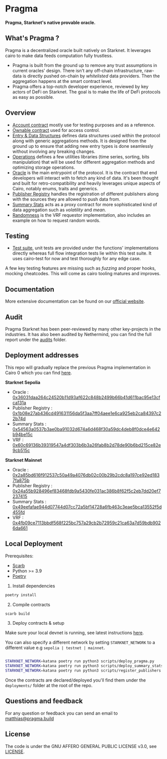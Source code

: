 # Pragma

**Pragma, Starknet's native provable oracle.**

What's Pragma ?
---

Pragma is a decentralized oracle built natively on Starknet. It leverages cairo to make data feeds computation fully trustless.

-  Pragma is built from the ground up to remove any trust assumptions in current oracles' design.
There isn't any off-chain infrastructure, raw-data is directly pushed on-chain by *whitelisted* data providers. Then the aggregation happens at the smart contract level.
- Pragma offers a top-notch developer experience, reviewed by key actors of DeFi on Starknet. The goal is to make the life of DeFi protocols as easy as possible.

Overview
---

- <a href="/src/account">Account contract</a> mostly use for testing purposes and as a reference.
- <a href="/src/admin">Ownable contract</a> used for access control.
- <a href="/src/entry">Entry & Data Structures</a> defines data structures used within the protocol along with generic aggregations methods. It is designed from the ground up to ensure that adding new entry types is done seamlessly without involving any breaking changes.
- <a href="/src/operations">Operations</a> defines a few utilities libraries (time series, sorting, bits manipulation) that will be used for different aggregation methods and optimizing storage operations.
- <a href="/src/oracle">Oracle</a> is the main entrypoint of the protocol. It is the contract that end developers will interact with to fetch any kind of data. It's been thought and built for retro-compatibility and heavily leverages unique aspects of Cairo, notably enums, traits and generics.
- <a href="/src/publisher_registry">Publisher Registry</a> handles the registration of different publishers along with the sources they are allowed to push data from.
- <a href="/src/compute_engines">Summary Stats</a> acts as a proxy contract for more sophisticated kind of data aggregation such as *volatility* and *mean*.
- <a href="/src/randomness">Randomness</a> is the VRF requestor implementation, also includes an example on how to request random words.

## Testing

- <a href="/src/tests">Test suite</a>, unit tests are provided under the functions' implementations directly whereas full flow integration tests lie within this test suite. It uses cairo-test for now and test thoroughly for any edge case.

A few key testing features are missing such as *fuzzing* and proper hooks, mocking cheatcodes. This will come as cairo tooling matures and improves.

Documentation
---

More extensive documentation can be found on our [official website](https://docs.pragma.build/).

Audit
---

Pragma Starknet has been peer-reviewed by many other key-projects in the industries.
It has also been audited by Nethermind, you can find the full report under the <a href='/audits'>audits</a> folder.


Deployment addresses
---

This repo will gradually replace the previous Pragma implementation in Cairo 0 which you can find [here](https://github.com/Astraly-Labs/pragma-contracts).

**Starknet Sepolia**
- Oracle : [0x36031daa264c24520b11d93af622c848b2499b66b41d611bac95e13cfca131a](https://sepolia.voyager.online/contract/0x36031daa264c24520b11d93af622c848b2499b66b41d611bac95e13cfca131a)
- Publisher Registry : [0x1b08e27ab436cd491631156da5f3aa7ff04aee1e6ca925eb2ca84397c22b74d](https://sepolia.voyager.online/contract/0x1b08e27ab436cd491631156da5f3aa7ff04aee1e6ca925eb2ca84397c22b74d)
- Summary Stats : [0x54563a0537b3ae0ba91032d674a6d468f30a59dc4deb8f0dce4e642b94be15c](https://sepolia.voyager.online/contract/0x54563a0537b3ae0ba91032d674a6d468f30a59dc4deb8f0dce4e642b94be15c)
- VRF : [0x60c69136b39319547a4df303b6b3a26fab8b2d78de90b6bd215ce82e9cb515c](https://sepolia.voyager.online/contract/0x60c69136b39319547a4df303b6b3a26fab8b2d78de90b6bd215ce82e9cb515c)

**Starknet Mainnet**
- Oracle : [0x2a85bd616f912537c50a49a4076db02c00b29b2cdc8a197ce92ed1837fa875b](https://voyager.online/contract/0x2a85bd616f912537c50a49a4076db02c00b29b2cdc8a197ce92ed1837fa875b)
- Publisher Registry : [0x24a55b928496ef83468fdb9a5430fe031ac386b8f62f5c2eb7dd20ef7237415](https://voyager.online/contract/0x24a55b928496ef83468fdb9a5430fe031ac386b8f62f5c2eb7dd20ef7237415)
- Summary Stats : [0x49eefafae944d07744d07cc72a5bf14728a6fb463c3eae5bca13552f5d455fd](https://voyager.online/contract/0x49eefafae944d07744d07cc72a5bf14728a6fb463c3eae5bca13552f5d455fd)
- VRF : [0x4fb09ce7113bbdf568f225bc757a29cb2b72959c21ca63a7d59bdb9026da661](https://voyager.online/contract/0x4fb09ce7113bbdf568f225bc757a29cb2b72959c21ca63a7d59bdb9026da661)

Local Deployment
---

Prerequisites:
- [Scarb](https://docs.swmansion.com/scarb/)
- Python >= 3.9
- [Poetry](https://python-poetry.org/)

1. Install dependencies

```bash
poetry install
```

2. Compile contracts

```bash
scarb build
```

3. Deploy contracts & setup

Make sure your local devnet is running, see latest instructions [here](https://book.dojoengine.org/toolchain/katana/reference.html).

You can also specify a different network by setting `STARKNET_NETWORK` to a different value e.g `sepolia | testnet | mainnet`.

```bash

STARKNET_NETWORK=katana poetry run python3 scripts/deploy_pragma.py
STARKNET_NETWORK=katana poetry run python3 scripts/deploy_summary_stats.py
STARKNET_NETWORK=katana poetry run python3 scripts/register_publishers.py

```

Once the contracts are declared/deployed you'll find them under the `deployments/` folder at the root of the repo.


Questions and feedback
---

For any question or feedback you can send an email to <matthias@pragma.build>

License
---

The code is under the GNU AFFERO GENERAL PUBLIC LICENSE v3.0, see <a href="./LICENSE">LICENSE</a>.
